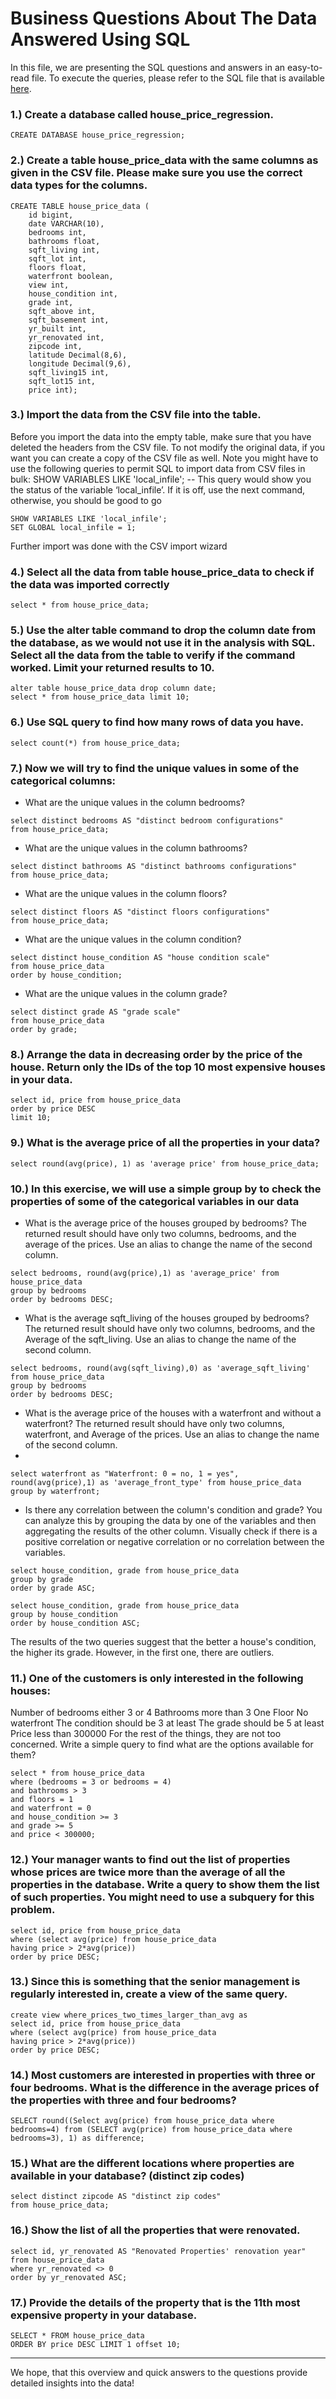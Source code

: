 # Business Questions About The Data Answered Using SQL

In this file, we are presenting the SQL questions and answers in an easy-to-read file.
To execute the queries, please refer to the SQL file that is available [here](https://github.com/Caparisun/data_mid_bootcamp_project_regression/blob/master/SQL_Files/Regression%20project.sql).


### 1.) Create a database called house_price_regression.

```
CREATE DATABASE house_price_regression;
```

### 2.) Create a table house_price_data with the same columns as given in the CSV file. Please make sure you use the correct data types for the columns.

```
CREATE TABLE house_price_data (
    id bigint,
    date VARCHAR(10),
    bedrooms int,
    bathrooms float,
    sqft_living	int,
    sqft_lot int,
	floors float,
    waterfront boolean,
    view int,
    house_condition int,
    grade int,	
    sqft_above int,	
	sqft_basement int,	
    yr_built int,	
    yr_renovated int,	
    zipcode	int,
    latitude Decimal(8,6),
    longitude Decimal(9,6),	
    sqft_living15 int,	
    sqft_lot15 int,
    price int);
```

### 3.) Import the data from the CSV file into the table. 
Before you import the data into the empty table, make sure that you have deleted the headers from the CSV file. To not modify the original data, if you want you can create a copy of the CSV file as well. Note you might have to use the following queries to permit SQL to import data from CSV files in bulk:
SHOW VARIABLES LIKE 'local_infile'; -- This query would show you the status of the variable ‘local_infile’. If it is off, use the next command, otherwise, you should be good to go

```
SHOW VARIABLES LIKE 'local_infile'; 
SET GLOBAL local_infile = 1;
```
Further import was done with the CSV import wizard

### 4.) Select all the data from table house_price_data to check if the data was imported correctly

```
select * from house_price_data;
```

### 5.) Use the alter table command to drop the column date from the database, as we would not use it in the analysis with SQL. Select all the data from the table to verify if the command worked. Limit your returned results to 10.

```
alter table house_price_data drop column date;
select * from house_price_data limit 10;
```

### 6.) Use SQL query to find how many rows of data you have.

```
select count(*) from house_price_data;
```

### 7.) Now we will try to find the unique values in some of the categorical columns:

- What are the unique values in the column bedrooms?

```
select distinct bedrooms AS "distinct bedroom configurations" 
from house_price_data;
```

- What are the unique values in the column bathrooms?

```
select distinct bathrooms AS "distinct bathrooms configurations" 
from house_price_data;
```

- What are the unique values in the column floors?

```
select distinct floors AS "distinct floors configurations" 
from house_price_data;
```

- What are the unique values in the column condition?

```
select distinct house_condition AS "house condition scale" 
from house_price_data
order by house_condition;
```

- What are the unique values in the column grade?

```
select distinct grade AS "grade scale" 
from house_price_data
order by grade;
```
   
### 8.) Arrange the data in decreasing order by the price of the house. Return only the IDs of the top 10 most expensive houses in your data.

```
select id, price from house_price_data
order by price DESC
limit 10;
```

### 9.) What is the average price of all the properties in your data?

```
select round(avg(price), 1) as 'average price' from house_price_data;
```

### 10.) In this exercise, we will use a simple group by to check the properties of some of the categorical variables in our data

- What is the average price of the houses grouped by bedrooms? The returned result should have only two columns, bedrooms, and the average of the prices. Use an alias to change the name of the second column.

```
select bedrooms, round(avg(price),1) as 'average_price' from house_price_data
group by bedrooms
order by bedrooms DESC;
```

- What is the average sqft_living of the houses grouped by bedrooms? The returned result should have only two columns, bedrooms, and the Average of the sqft_living. Use an alias to change the name of the second column.

```
select bedrooms, round(avg(sqft_living),0) as 'average_sqft_living' from house_price_data
group by bedrooms
order by bedrooms DESC;
```

- What is the average price of the houses with a waterfront and without a waterfront? The returned result should have only two columns, waterfront, and Average of the prices. Use an alias to change the name of the second column.
- 
```
select waterfront as "Waterfront: 0 = no, 1 = yes", round(avg(price),1) as 'average_front_type' from house_price_data
group by waterfront;
```

- Is there any correlation between the column's condition and grade? You can analyze this by grouping the data by one of the variables and then aggregating the results of the other column. Visually check if there is a positive correlation or negative correlation or no correlation between the variables.
```
select house_condition, grade from house_price_data
group by grade
order by grade ASC;

select house_condition, grade from house_price_data
group by house_condition
order by house_condition ASC;
```
The results of the two queries suggest that the better a house's condition, the higher its grade. However, in the first one, there are outliers.


### 11.) One of the customers is only interested in the following houses:

Number of bedrooms either 3 or 4
Bathrooms more than 3
One Floor
No waterfront
The condition should be 3 at least
The grade should be 5 at least
Price less than 300000
For the rest of the things, they are not too concerned. Write a simple query to find what are the options available for them?
```
select * from house_price_data
where (bedrooms = 3 or bedrooms = 4)
and bathrooms > 3
and floors = 1
and waterfront = 0
and house_condition >= 3
and grade >= 5 
and price < 300000;
```

### 12.) Your manager wants to find out the list of properties whose prices are twice more than the average of all the properties in the database. Write a query to show them the list of such properties. You might need to use a subquery for this problem.
```
select id, price from house_price_data
where (select avg(price) from house_price_data
having price > 2*avg(price))
order by price DESC;
```

### 13.) Since this is something that the senior management is regularly interested in, create a view of the same query.
```
create view where_prices_two_times_larger_than_avg as
select id, price from house_price_data
where (select avg(price) from house_price_data
having price > 2*avg(price))
order by price DESC;
```

### 14.) Most customers are interested in properties with three or four bedrooms. What is the difference in the average prices of the properties with three and four bedrooms?
```
SELECT round((Select avg(price) from house_price_data where bedrooms=4) from (SELECT avg(price) from house_price_data where bedrooms=3), 1) as difference;

```

### 15.) What are the different locations where properties are available in your database? (distinct zip codes)
```
select distinct zipcode AS "distinct zip codes" 
from house_price_data;
```

### 16.) Show the list of all the properties that were renovated.
```
select id, yr_renovated AS "Renovated Properties' renovation year" 
from house_price_data
where yr_renovated <> 0
order by yr_renovated ASC;
```

### 17.) Provide the details of the property that is the 11th most expensive property in your database.
```
SELECT * FROM house_price_data
ORDER BY price DESC LIMIT 1 offset 10;
```

***

We hope, that this overview and quick answers to the questions provide detailed insights into the data!


